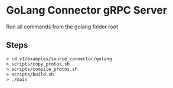 # GoLang Connector gRPC Server
Run all commands from the golang folder root

## Steps
```
> cd v1/examples/source_connector/golang
> scripts/copy_protos.sh
> scripts/compile_protos.sh
> scripts/build.sh
> ./main
```